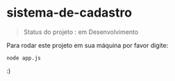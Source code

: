 # sistema-de-cadastro

> Status do projeto : em Desenvolvimento

Para rodar este projeto em sua máquina por favor digite:

```
node app.js
```

:)